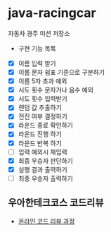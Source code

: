 # java-racingcar

자동차 경주 미션 저장소

- 구현 기능 목록
- [x] 이름 입력 받기
- [x] 이름 문자 쉼표 기준으로 구분하기
- [x] 이름 5자 초과 예외
- [x] 시도 횟수 문자거나 음수 예외
- [x] 시도 횟수 입력받기
- [x] 랜덤 값 추출하기
- [x] 전진 여부 결정하기
- [x] 라운드 종료 확인하기
- [x] 라운드 진행 하기
- [x] 라운드 반복 하기
- [ ] 입력 예외시 재입력
- [x] 최종 우승자 판단하기
- [x] 실행 결과 출력하기
- [ ] 최종 우승자 출력하기

## 우아한테크코스 코드리뷰

- [온라인 코드 리뷰 과정](https://github.com/woowacourse/woowacourse-docs/blob/master/maincourse/README.md)
